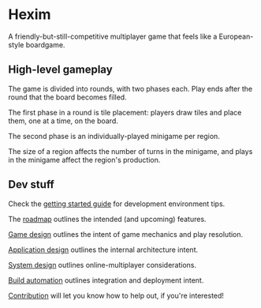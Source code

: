# Hexim

A friendly-but-still-competitive multiplayer game that feels like a European-style boardgame.

## High-level gameplay

The game is divided into rounds, with two phases each.
Play ends after the round that the board becomes filled.

The first phase in a round is tile placement:
players draw tiles and place them, one at a time, on the board.

The second phase is an individually-played minigame per region.

The size of a region affects the number of turns in the minigame,
and plays in the minigame affect the region's production.

## Dev stuff

Check the [getting started guide](./docs/getting-started.md) for development environment tips.

The [roadmap](./docs/roadmap.md) outlines the intended (and upcoming) features.

[Game design](./docs/design/game.md) outlines the intent of game mechanics and play resolution.

[Application design](./docs/design/application.md) outlines the internal architecture intent.

[System design](./docs/design/system.md) outlines online-multiplayer considerations.

[Build automation](./docs/design/build.md) outlines integration and deployment intent.

[Contribution](./contribution.md) will let you know how to help out, if you're interested!
